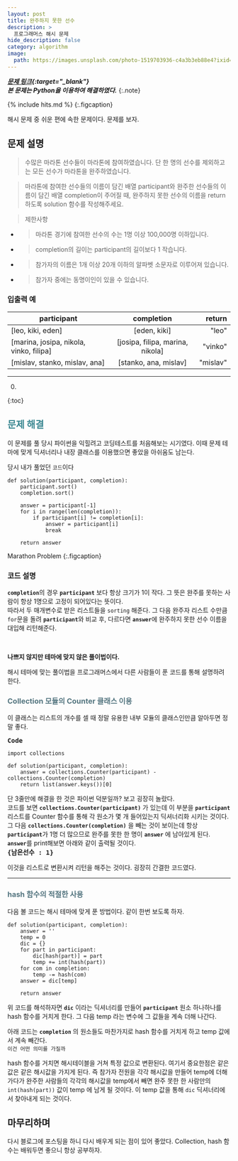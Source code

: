 ```yaml
---
layout: post
title: 완주하지 못한 선수
description: >
  프로그래머스 해시 문제
hide_description: false
category: algorithm
image:
  path: https://images.unsplash.com/photo-1519703936-c4a3b3eb88e4?ixid=MXwxMjA3fDB8MHxwaG90by1wYWdlfHx8fGVufDB8fHw%3D&ixlib=rb-1.2.1&auto=format&fit=crop&w=1950&q=80
---
```


***[문제 링크](https://programmers.co.kr/learn/courses/30/lessons/42576){:target="_blank"}***<br>
***본 문제는 Python을 이용하여 해결하였다.***
{:.note}

{% include hits.md %}
{:.figcaption}


해시 문제 중 쉬운 편에 속한 문제이다. 문제를 보자.


## 문제 설명
>수많은 마라톤 선수들이 마라톤에 참여하였습니다. 단 한 명의 선수를 제외하고는 모든 선수가 마라톤을 완주하였습니다.

>마라톤에 참여한 선수들의 이름이 담긴 배열 participant와 완주한 선수들의 이름이 담긴 배열 completion이 주어질 때,
>완주하지 못한 선수의 이름을 return 하도록 solution 함수를 작성해주세요.

>제한사항
*   >마라톤 경기에 참여한 선수의 수는 1명 이상 100,000명 이하입니다.
*   >completion의 길이는 participant의 길이보다 1 작습니다.
*   >참가자의 이름은 1개 이상 20개 이하의 알파벳 소문자로 이루어져 있습니다.
*   >참가자 중에는 동명이인이 있을 수 있습니다.

### 입출력 예

participant|completion|return
---|:---:|---:
[leo, kiki, eden]|[eden, kiki]|"leo"
[marina, josipa, nikola, vinko, filipa]|[josipa, filipa, marina, nikola]|"vinko"
[mislav, stanko, mislav, ana]|[stanko, ana, mislav]|"mislav"

<hr>

0. 
{:toc}

## <span style="color:#3a8791;">문제 해결</span>

이 문제를 풀 당시 파이썬을 익힐려고 코딩테스트를 처음해보는 시기였다. 이때 문제 테마에 맞게 딕셔너리나 내장 클래스를 이용했으면 좋았을 아쉬움도 남는다.

당시 내가 풀었던 `코드`이다

<pre><code class="python">def solution(participant, completion):
    participant.sort()
    completion.sort()

    answer = participant[-1]
    for i in range(len(completion)):
        if participant[i] != completion[i]:
            answer = participant[i]
            break

    return answer
</code></pre>
Marathon Problem
{:.figcaption}

### 코드 설명

<strong>`completion`</strong>의 경우 <strong>`participant`</strong> 보다 항상 크기가 1이 작다. 그 뜻은 완주를 못하는 사람이 항상 1명으로 고정이 되어있다는 뜻이다.
<br>따라서 두 매개변수로 받은 리스트들을 `sorting` 해준다. 그 다음 완주자 리스트 수만큼 `for`문을 돌려 <strong>`participant`</strong>와 비교 후, 
다르다면 <strong>`answer`</strong>에 완주하지 못한 선수 이름을 대입해 리턴해준다.

<br>

**나쁘지 않지만 테마에 맞지 않은 풀이법이다.**

해시 테마에 맞는 풀이법을 프로그래머스에서 다른 사람들이 푼 코드를 통해 설명하려 한다.

### <span style="color:#557680;">Collection 모듈의 Counter 클래스 이용</span>

이 클래스는 리스트의 개수를 셀 때 정말 유용한 내부 모듈의 클래스인만큼 알아두면 정말 좋다.

<strong><span style="font-size:larger;">`Code`</span></strong>

<pre><code class="python">import collections

def solution(participant, completion):
    answer = collections.Counter(participant) - collections.Counter(completion)
    return list(answer.keys())[0]
</code></pre>

단 3줄만에 해결을 한 것은 파이썬 덕분일까? 보고 굉장히 놀랐다. <br>
코드를 보면 <strong>`collections.Counter(participant)`</strong> 가 있는데 이 부분을 <strong>`participant`</strong> 리스트를 Counter 함수를 통해 각 원소가 몇 개 들어있는지 딕셔너리화 시키는 것이다.<br>
그 다음 <strong>`collections.Counter(completion)`</strong> 을 빼는 것이 보이는데 항상 <strong>`participant`</strong>가 1명 더 많으므로 완주를 못한 한 명이 <strong>`answer`</strong> 에 남아있게 된다. <strong>`answer`</strong>를 print해보면 아래와 같이 출력될 것이다. <br>
<span style="font-size:larger; font-weight:bold;">`{남은선수 : 1}`</span>
<br>

이것을 리스트로 변환시켜 리턴을 해주는 것이다. 굉장히 간결한 코드였다. 

---

### <span style="color:#557680;">hash 함수의 적절한 사용</span>

다음 볼 코드는 해시 테마에 맞게 푼 방법이다. 같이 한번 보도록 하자.

<pre><code class="python">def solution(participant, completion):
    answer = ''
    temp = 0
    dic = {}
    for part in participant:
        dic[hash(part)] = part
        temp += int(hash(part))
    for com in completion:
        temp -= hash(com)
    answer = dic[temp]

    return answer
</code></pre>

위 코드를 해석하자면 <strong>`dic`</strong> 이라는 딕셔너리를 만들어 <strong>`participant`</strong> 원소 하나하나를 hash 함수를 거치게 한다. 그 다음 temp 라는 변수에 그 값들을 계속 더해
나간다. <br>

아래 코드는 <strong>`completion`</strong> 의 원소들도 마찬가지로 hash 함수를 거치게 하고 temp 값에서 계속 빼간다. <br>`이건 어떤 의미를 가질까`<br>

hash 함수를 거치면 해시테이블을 거쳐 특정 값으로 변환된다. 여기서 중요한점은 같은 값은 같은 해시값을 가지게 된다. 즉 참가자 전원을 각각 해시값을 만들어 temp에 더해가다가 
완주한 사람들의 각각의 해시값을 temp에서 빼면 완주 못한 한 사람만의 `int(hash(part))` 값이 temp 에 남게 될 것이다. 이 temp 값을 통해 `dic` 딕셔너리에서 찾아내게 되는 것이다.

## 마무리하며

다시 블로그에 포스팅을 하니 다시 배우게 되는 점이 있어 좋았다. Collection, hash 함수는 배워두면 좋으니 항상 공부하자.
